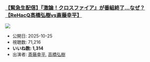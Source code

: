 ### [【緊急生配信】『激論！クロスファイア』が番組終了…なぜ？【ReHacQ高橋弘樹vs斎藤幸平】](https://www.youtube.com/watch?v=XtPSEC1e3x0)
[![](https://img.youtube.com/vi/XtPSEC1e3x0/sddefault.jpg)](https://www.youtube.com/watch?v=XtPSEC1e3x0)
-   公開日: 2025-10-25
-   視聴数: 71,216
-   **いいね数: 1,314**
-   出演者: [斎藤幸平](/rehacq_fan/people/斎藤幸平 "wikilink"), [高橋弘樹](/rehacq_fan/people/高橋弘樹 "wikilink")
